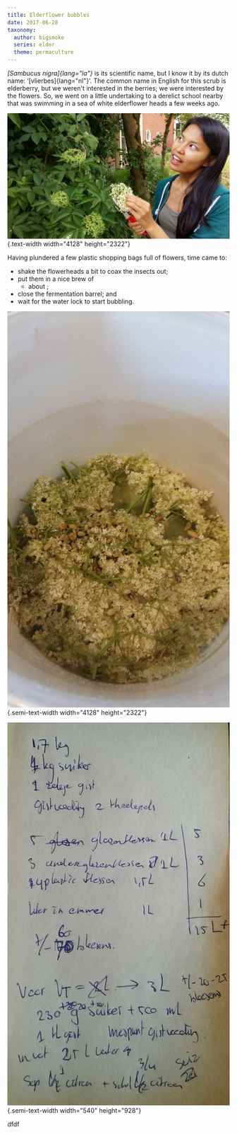 ```yaml
---
title: Elderflower bubbles
date: 2017-06-28
taxonomy:
  author: bigsmoke
  series: elder
  theme: permaculture
---
```


_[Sambucus nigra]{lang="la"}_ is its scientific name, but I know it by its dutch name: ‘[vlierbes]{lang="nl"}’. The common name in English for this scrub is elderberry, but we weren't interested in the berries; we were interested by the flowers. So, we went on a little undertaking to a derelict school nearby that was swimming in a sea of white elderflower heads a few weeks ago.

![Marilisa is ogling those delicious, sweet-scented elderflowers, wondering which one to sever from its branch next.](Groningen_2017-06-04_Picking_elder_flowerheads_5.jpg){.text-width width="4128" height="2322"}

Having plundered a few plastic shopping bags full of flowers, time came to:

* shake the flowerheads a bit to coax the insects out;
* put them in a nice brew of
    * about ;
* close the fermentation barrel; and
* wait for the water lock to start bubbling.

![dfdf](Groningen_2017-06-04_Elder_flower_brew_in_bucket_3.jpg){.semi-text-width width="4128" height="2322"}

![ddfdf](Groningen_2017-06-25_Post-hoc_notes_by_Marilisa.jpg){.semi-text-width width="540" height="928"}

dfdf
